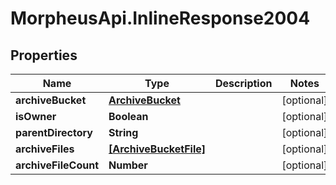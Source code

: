 # MorpheusApi.InlineResponse2004

## Properties

Name | Type | Description | Notes
------------ | ------------- | ------------- | -------------
**archiveBucket** | [**ArchiveBucket**](ArchiveBucket.md) |  | [optional] 
**isOwner** | **Boolean** |  | [optional] 
**parentDirectory** | **String** |  | [optional] 
**archiveFiles** | [**[ArchiveBucketFile]**](ArchiveBucketFile.md) |  | [optional] 
**archiveFileCount** | **Number** |  | [optional] 


